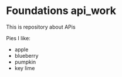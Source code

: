 # Foundations api_work

This is repository about APis

Pies I like:

- apple
- blueberry
- pumpkin
- key lime